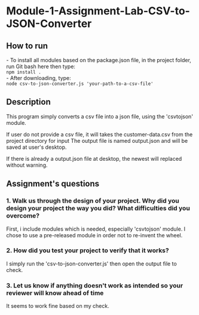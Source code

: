 # Module-1-Assignment-Lab-CSV-to-JSON-Converter

<h2>How to run</h2>
- To install all modules based on the package.json file, in the project folder, run Git bash here then type: <br>
    <code>npm install .</code><br>
- After downloading, type: <br>
    <code>node csv-to-json-converter.js 'your-path-to-a-csv-file'</code>

<h2>Description</h2>
This program simply converts a csv file into a json file, using the 'csvtojson' module.

If user do not provide a csv file, it will takes the customer-data.csv from the project directory for input
The output file is named output.json and will be saved at user's desktop.
 
If there is already a output.json file at desktop, the newest will replaced without warning.

<h2>Assignment's questions</h2>
<h3>1. Walk us through the design of your project. Why did you design your project the way you did? What difficulties did you overcome?<br/></h3>
First, i include modules which is needed, especially 'csvtojson' module. I chose to use a pre-released module in order not to re-invent the wheel.

<h3>2. How did you test your project to verify that it works?<br/></h3>
I simply run the 'csv-to-json-converter.js' then open the output file to check.

<h3>3. Let us know if anything doesn't work as intended so your reviewer will know ahead of time<br/></h3>
It seems to work fine based on my check.
